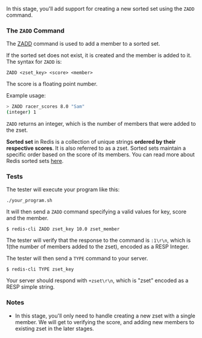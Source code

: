 In this stage, you'll add support for creating a new sorted set using the `ZADD` command.

### The `ZADD` Command

The [ZADD](https://redis.io/docs/latest/commands/zadd/) command is used to add a member to a sorted set.

If the sorted set does not exist, it is created and the member is added to it. The syntax for `ZADD` is:

```
ZADD <zset_key> <score> <member>
```

The score is a floating point number.

 Example usage:

```bash
> ZADD racer_scores 8.0 "Sam"
(integer) 1
```

`ZADD` returns an integer, which is the number of members that were added to the zset.


**Sorted set** in Redis is a collection of unique strings **ordered by their respective scores**. It is also referred to as a zset. Sorted sets maintain a specific order based on the score of its members. You can read more about Redis sorted sets [here](https://redis.io/docs/latest/develop/data-types/sorted-sets/).


### Tests

The tester will execute your program like this:

```
./your_program.sh
```

It will then send a `ZADD` command specifying a valid values for key, score and the member.

```
$ redis-cli ZADD zset_key 10.0 zset_member
```

The tester will verify that the response to the command is `:1\r\n`, which is 1(the number of members added to the zset), encoded as a RESP Integer.


The tester will then send a `TYPE` command to your server.
```
$ redis-cli TYPE zset_key
```
Your server should respond with `+zset\r\n`, which is "zset" encoded as a RESP simple string.

### Notes
- In this stage, you'll only need to handle creating a new zset with a single member. We will get to verifying the score, and adding new members to existing zset in the later stages.
